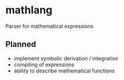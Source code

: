 # mathlang

Parser for mathematical expressions

## Planned

- implement symbolic derivation / integration
- compiling of expressions
- ability to describe mathematical functions
